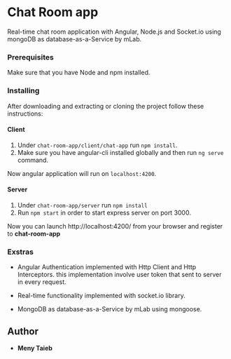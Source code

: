 # Chat Room app
Real-time chat room application with Angular, Node.js and Socket.io using mongoDB as database-as-a-Service by mLab.

### Prerequisites

Make sure that you have Node and npm installed.

### Installing

After downloading and extracting or cloning the project follow these instructions:


#### Client

  1. Under `chat-room-app/client/chat-app` run `npm install`.
  2. Make sure you have angular-cli installed globally and then run `ng serve` command.
  
Now angular application will run on `localhost:4200`.

#### Server

  1. Under `chat-room-app/server` run `npm install`
  2. Run `npm start` in order to start express server on port 3000.


Now you can launch http://localhost:4200/ from your browser and register to **chat-room-app** 


### Exstras

* Angular Authentication implemented with Http Client and Http Interceptors. this implementation involve user token that sent to server in every request.

* Real-time functionality implemented with socket.io library.

* MongoDB as database-as-a-Service by mLab using mongoose.

## Author

* **Meny Taieb**

